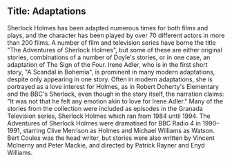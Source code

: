 Title: Adaptations
---
Sherlock Holmes has been adapted numerous times for both films and plays, and the character has been played by over 70 different actors in more than 200 films. A number of film and television series have borne the title "The Adventures of Sherlock Holmes", but some of these are either original stories, combinations of a number of Doyle's stories, or in one case, an adaptation of The Sign of the Four. Irene Adler, who is in the first short story, "A Scandal in Bohemia", is prominent in many modern adaptations, despite only appearing in one story. Often in modern adaptations, she is portrayed as a love interest for Holmes, as in Robert Doherty's Elementary and the BBC's Sherlock, even though in the story itself, the narration claims: "It was not that he felt any emotion akin to love for Irene Adler." Many of the stories from the collection were included as episodes in the Granada Television series, Sherlock Holmes which ran from 1984 until 1994. The Adventures of Sherlock Holmes were dramatised for BBC Radio 4 in 1990–1991, starring Clive Merrison as Holmes and Michael Williams as Watson. Bert Coules was the head writer, but stories were also written by Vincent McInerny and Peter Mackie, and directed by Patrick Rayner and Enyd Williams.